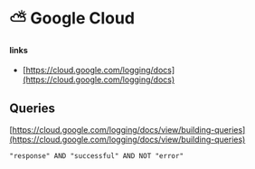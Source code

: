 # ⛅ Google Cloud

#### links

- [https://cloud.google.com/logging/docs](https://cloud.google.com/logging/docs)

## Queries

[https://cloud.google.com/logging/docs/view/building-queries](https://cloud.google.com/logging/docs/view/building-queries)

```
"response" AND "successful" AND NOT "error"
```
